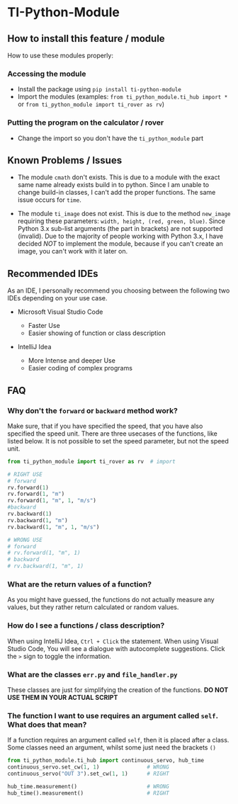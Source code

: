 # TI-Python-Module

## How to install this feature / module
How to use these modules properly:
### Accessing the module

- Install the package using `pip install ti-python-module`
- Import the modules (examples: `from ti_python_module.ti_hub import *` or `from ti_python_module import ti_rover as rv`)

### Putting the program on the calculator / rover

- Change the import so you don't have the `ti_python_module` part

## Known Problems / Issues

- The module `cmath` don't exists. This is due to a module with the exact same name already exists build in to python. Since I am unable to change build-in classes, I can't add the proper functions. The same issue occurs for `time`. 

- The module `ti_image` does not exist. This is due to the method `new_image` requiring these parameters: `width, height, (red, green, blue)`. Since Python 3.x sub-list arguments (the part in brackets) are not supported (invalid). Due to the majority of people working with Python 3.x, I have decided *NOT* to implement the module, because if you can't create an image, you can't work with it later on.



## Recommended IDEs

As an IDE, I personally recommend you choosing between the following two IDEs depending on your use case.

 - Microsoft Visual Studio Code
   - Faster Use
   - Easier showing of function or class description


 - IntelliJ Idea
   - More Intense and deeper Use
   - Easier coding of complex programs


## FAQ

### Why don't the `forward` or `backward` method work?
Make sure, that if you have specified the speed, that you have also specified the speed unit.
There are three usecases of the functions, like listed below. It is not possible to set the speed parameter, but not the speed unit.
```py
from ti_python_module import ti_rover as rv  # import

# RIGHT USE
# forward
rv.forward(1)
rv.forward(1, "m")
rv.forward(1, "m", 1, "m/s")
#backward
rv.backward(1)
rv.backward(1, "m")
rv.backward(1, "m", 1, "m/s")

# WRONG USE
# forward
# rv.forward(1, "m", 1)
# backward
# rv.backward(1, "m", 1)
```


### What are the return values of a function?
As you might have guessed, the functions do not actually measure any values, but they rather return calculated or random values.


### How do I see a functions / class description?
When using IntelliJ Idea, `Ctrl + Click` the statement.
When using Visual Studio Code, You will see a dialogue with autocomplete suggestions. Click the `>` sign to toggle the information.



### What are the classes `err.py` and `file_handler.py`
These classes are just for simplifying the creation of the functions. 
**DO NOT USE THEM IN YOUR ACTUAL SCRIPT**

### The function I want to use requires an argument called `self`. What does that mean?
If a function requires an argument called `self`, then it is placed after a class. Some classes need an argument, whilst some just need the brackets `()` 
```python
from ti_python_module.ti_hub import continuous_servo, hub_time
continuous_servo.set_cw(1, 1)               # WRONG
continuous_servo("OUT 3").set_cw(1, 1)      # RIGHT

hub_time.measurement()                      # WRONG
hub_time().measurement()                    # RIGHT
```
